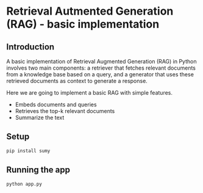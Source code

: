# Retrieval Autmented Generation (RAG) - basic implementation

## Introduction

A basic implementation of Retrieval Augmented Generation (RAG) in Python involves two main components: a retriever that fetches relevant documents from a knowledge base based on a query, and a generator that uses these retrieved documents as context to generate a response.

Here we are going to implement a basic RAG with simple features.

- Embeds documents and queries
- Retrieves the top-k relevant documents
- Summarize the text

## Setup

```bash
pip install sumy
```

## Running the app

```bash
python app.py
```

